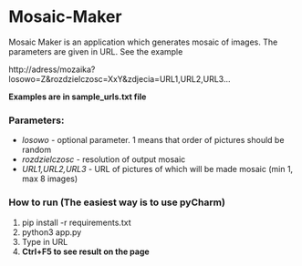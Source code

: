 # Mosaic-Maker

Mosaic Maker is an application which generates mosaic of images. The parameters are given in URL.  See the example

http://adress/mozaika?losowo=Z&rozdzielczosc=XxY&zdjecia=URL1,URL2,URL3...

**Examples are in sample_urls.txt file**

### Parameters:

- *losowo* - optional parameter. 1 means that order of pictures should be random
- *rozdzielczosc* - resolution of output mosaic
- *URL1,URL2,URL3* - URL of pictures of which will be made mosaic (min 1, max 8 images)

### How to run (The easiest way is to use pyCharm)

1. pip install -r requirements.txt
2. python3 app.py
3. Type in URL
4. **Ctrl+F5 to see result on the page**


